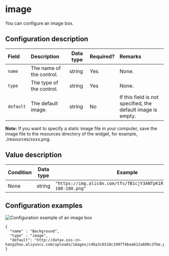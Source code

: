 # image

You can configure an image box.

## Configuration description

|Field|Description|Data type|Required?|Remarks|
|:----|:----------|---------|:--------|:------|
|`name`|The name of the control.|string|Yes|None.|
|`type`|The type of the control.|string|Yes|None.|
|`default`|The default image.|string|No|If this field is not specified, the default image is empty.|

**Note:** If you want to specify a static image file in your computer, save the image file to the resources directory of the widget, for example, ./resources/xxxx.png.

## Value description

|Condition|Data type|Example|Default value|
|---------|---------|-------|-------------|
|None|string|`"https://img.alicdn.com/tfs/TB1cjY3ANTpK1RjSZFMXXbG_VXa-180-180.png"`|`""`|

## Configuration examples

![Configuration example of an image box](https://static-aliyun-doc.oss-accelerate.aliyuncs.com/assets/img/en-US/9969301161/p92926.png)

```
{
  "name" : "Background",
  "type" : "image",
  "default": "http://datav.oss-cn-hangzhou.aliyuncs.com/uploads/images/c4ba3c6518c1997f4baa612a600c3fbe.png"
}
```

